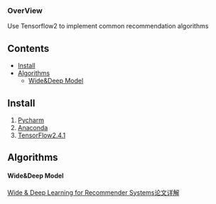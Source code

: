 

### OverView ###
Use Tensorflow2 to implement common recommendation algorithms


## Contents
- [Install](#install)
- [Algorithms](#Algorithms)
	- [Wide&Deep Model](#Wide&Deep)

## Install ##
1. [Pycharm](https://www.jetbrains.com/pycharm/)
2. [Anaconda](https://www.anaconda.com/)
3. [TensorFlow2.4.1](https://www.tensorflow.org/)


## Algorithms ##
#### Wide&Deep Model ####
[Wide & Deep Learning for Recommender Systems论文详解](
https://zhuanlan.zhihu.com/p/187434679)



